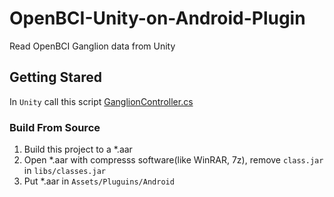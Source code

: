 # OpenBCI-Unity-on-Android-Plugin
Read OpenBCI Ganglion data from Unity
## Getting Stared
In `Unity` call this script [GanglionController.cs](./UnityScript/GanglionController.cs)

### Build From Source
1. Build this project to a *.aar
2. Open *.aar with compresss software(like WinRAR, 7z), remove `class.jar` in `libs/classes.jar`
3. Put *.aar in `Assets/Pluguins/Android`

